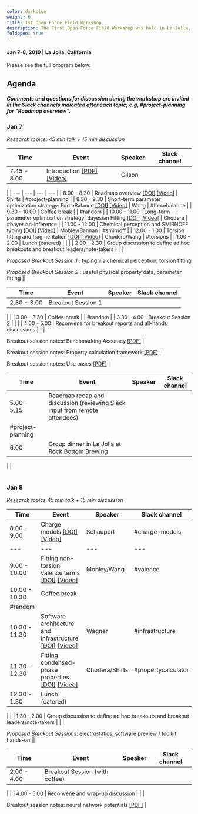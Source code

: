 ```yaml
---
color: darkblue
weight: 6
title: 1st Open Force Field Workshop
description: The First Open Force Field Workshop was held in La Jolla, CA on January 7-8, 2019. The meeting was open to Consortium members and collaborators, and parts of the meeting were recorded for posting online. Watch the videos from this workshop on YouTube and access presentation slides on Zenodo.
foldopen: true
---
```

#### Jan 7-8, 2019  |  La Jolla, California

Please see the full program below:

## Agenda

##### Comments and questions for discussion during the workshop are invited in the Slack channels indicated after each topic; e.g, #project-planning for &quot;Roadmap overview&quot;. #####

### Jan 7

_Research topics: 45 min talk + 15 min discussion_

| **Time** | **Event** | **Speaker** | **Slack channel** |
| --- | --- | --- | --- |
| 7.45 - 8.00 | Introduction [[PDF]](https://openforcefield.org/community/news/general/jan-2019-meeting-agenda/00-introduction.pdf) [[Video]](https://www.youtube.com/watch?v=X8KkGypDZZM&amp;index=2&amp;t=0s&amp;list=PLYW6oF6nr8NuEMjEyGXlyPQh7ETonpOIN) | Gilson |
 |
| --- | --- | --- | --- |
| 8.00 - 8.30 | Roadmap overview [[DOI]](http://doi.org/10.13140/RG.2.2.27587.86562) [[Video]](https://www.youtube.com/watch?v=z5Cqz9KpA1M&amp;list=PLYW6oF6nr8NuEMjEyGXlyPQh7ETonpOIN&amp;index=2) | Shirts | #project-planning |
| 8.30 - 9.30 | Short-term parameter optimization strategy: ForceBalance [[DOI]](http://doi.org/10.13140/RG.2.2.12894.69449) [[Video]](https://www.youtube.com/watch?v=0xDLRP4zi2g&amp;list=PLYW6oF6nr8NuEMjEyGXlyPQh7ETonpOIN&amp;index=3) | Wang | #forcebalance |
| 9.30 - 10.00 | Coffee break |
 | #random |
| 10.00 - 11.00 | Long-term parameter optimization strategy: Bayesian Fitting [[DOI]](http://doi.org/10.13140/RG.2.2.30384.61443) [[Video]](https://www.youtube.com/watch?v=X-zZvgoOG1U&amp;list=PLYW6oF6nr8NuEMjEyGXlyPQh7ETonpOIN&amp;index=4) | Chodera | #bayesian-inference |
| 11.00 - 12.00 | Chemical perception and SMIRNOFF typing [[DOI]](http://doi.org/10.13140/RG.2.2.18976.43521) [[Video]](https://www.youtube.com/watch?v=e4P-OlW9WBY&amp;index=5&amp;list=PLYW6oF6nr8NuEMjEyGXlyPQh7ETonpOIN) | Mobley/Bannan | #smirnoff |
| 12.00 - 1.00 | Torsion fitting and fragmentation [[DOI]](http://doi.org/10.13140/RG.2.2.17521.53606) [[Video]](https://www.youtube.com/watch?v=1mQEaFWoEpw&amp;list=PLYW6oF6nr8NuEMjEyGXlyPQh7ETonpOIN&amp;index=6) | Chodera/Wang | #torsions |
| 1.00 - 2.00 | Lunch (catered) |
 |
 |
| 2.00 - 2.30 | Group discussion to define ad hoc breakouts and breakout leaders/note-takers |
 |
 |

_Proposed Breakout Session 1_ : typing via chemical perception, torsion fitting

_Proposed Breakout Session 2_ : useful physical property data, parameter fitting ||


| **Time** | **Event** | **Speaker** | **Slack channel** |
| --- | --- | --- | --- |
| 2.30 - 3.00 | Breakout Session 1 |
 |
 |
| 3.00 - 3.30 | Coffee break |
 | #random |
| 3.30 - 4.00 | Breakout Session 2 |
 |
 |
| 4.00 - 5.00 | Reconvene for breakout reports and all-hands discussions |
 |
 |

Breakout session notes: Benchmarking Accuracy [[PDF]](https://openforcefield.org/community/news/general/jan-2019-meeting-agenda/breakout-benchmarking.pdf) |

Breakout session notes: Property calculation framework [[PDF]](https://openforcefield.org/community/news/general/jan-2019-meeting-agenda/breakout-property-calculator.pdf) |

Breakout session notes: Use cases [[PDF]](https://openforcefield.org/community/news/general/jan-2019-meeting-agenda/breakout-use-cases.pdf) |


| **Time** | **Event** | **Speaker** | **Slack channel** |
| --- | --- | --- | --- |
| 5.00 - 5.15 | Roadmap recap and discussion (reviewing Slack input from remote attendees) |
 | #project-planning |
| 6.00 | Group dinner in La Jolla at [Rock Bottom Brewing](https://rockbottom.com/locations/la-jolla/) |
 |
 |
<br/><br/>
### Jan 8

_Research topics 45 min talk + 15 min discussion_

| **Time** | **Event** | **Speaker** | **Slack channel** |
| --- | --- | --- | --- |
| 8.00 - 9.00 | Charge models [[DOI]](http://doi.org/10.13140/RG.2.2.35543.93608) [[Video]](https://www.youtube.com/watch?v=JdJkFh2T9X4&amp;list=PLYW6oF6nr8NuEMjEyGXlyPQh7ETonpOIN&amp;index=7) | Schauperl | #charge-models |
| --- | --- | --- | --- |
| 9.00 - 10.00 | Fitting non-torsion valence terms [[DOI]](http://doi.org/10.13140/RG.2.2.11216.97289) [[Video]](https://www.youtube.com/watch?v=7q6I5Yl1A9g&amp;index=8&amp;list=PLYW6oF6nr8NuEMjEyGXlyPQh7ETonpOIN) | Mobley/Wang | #valence |
| 10.00 - 10.30 | Coffee break |
 | #random |
| 10.30 - 11.30 | Software architecture and infrastructure [[DOI]](http://doi.org/10.13140/RG.2.2.25910.14400) [[Video]](https://www.youtube.com/watch?v=8suwD-qgLSU&amp;list=PLYW6oF6nr8NuEMjEyGXlyPQh7ETonpOIN&amp;index=9) | Wagner | #infrastructure |
| 11.30 - 12.30 | Fitting condensed-phase properties [[DOI]](http://doi.org/10.13140/RG.2.2.19199.25767) [[Video]](https://www.youtube.com/watch?v=sm5QUinF7Mg&amp;index=10&amp;list=PLYW6oF6nr8NuEMjEyGXlyPQh7ETonpOIN) | Chodera/Shirts | #propertycalculator |
| 12.30 - 1.30 | Lunch (catered) |
 |
 |
| 1.30 - 2.00 | Group discussion to define ad hoc breakouts and breakout leaders/note-takers |
 |
 |

_Proposed Breakout Sessions:_ electrostatics, software preview / toolkit hands-on ||


| **Time** | **Event** | **Speaker** | **Slack channel** |
| --- | --- | --- | --- |
| 2.00 - 4.00 | Breakout Session (with coffee) |
 |
 |
| 4.00 - 5.00 | Reconvene and wrap-up discussion |
 |
 |

Breakout session notes: neural network potentials [[PDF]](https://openforcefield.org/community/news/general/jan-2019-meeting-agenda/breakout-neural-networks.pdf) |
